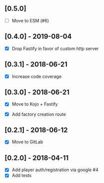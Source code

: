 [0.5.0]
-------
- [ ] Move to ESM (#6)


[0.4.0] - 2019-08-04
--------------------
- [x] Drop Fastify in favor of custom http server


[0.3.1] - 2018-06-21
--------------------
- [x] Increase code coverage


[0.3.0] - 2018-06-21
--------------------
- [x] Move to Kojo + Fastify
- [x] Add factory creation route


[0.2.1] - 2018-06-12
--------------------
- [x] Move to GitLab


[0.2.0] - 2018-04-11
--------------------
- [x] Add player auth/registration via google #4
- [x] Add tests
